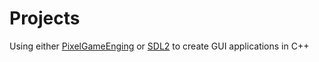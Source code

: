 # Projects
Using either [PixelGameEnging](https://github.com/OneLoneCoder/Javidx9/tree/master/PixelGameEngine) or [SDL2](https://github.com/libsdl-org/SDL) to create GUI applications in C++

